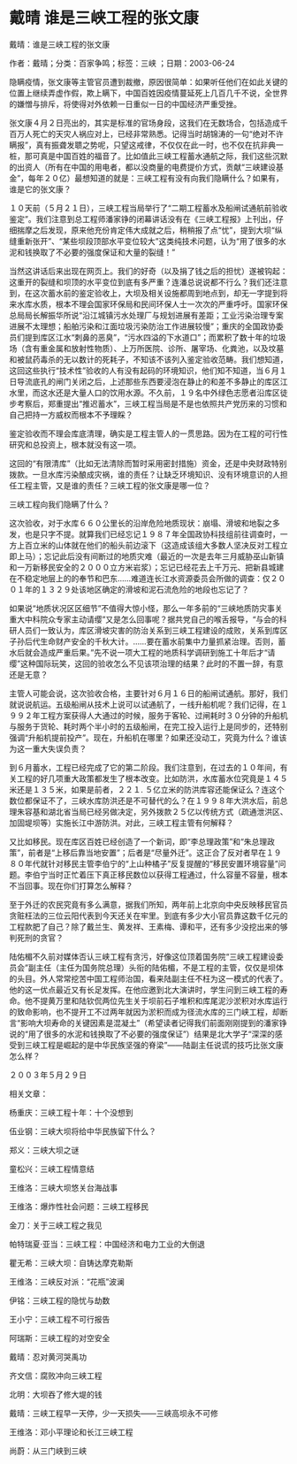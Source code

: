 # 戴晴  谁是三峡工程的张文康  
  
戴晴：谁是三峡工程的张文康  
作者：戴晴；分类：百家争鸣；标签：三峡 ；日期：2003-06-24  
隐瞒疫情，张文康等主管官员遭到裁撤，原因很简单：如果听任他们在如此关键的位置上继续弄虚作假，欺上瞒下，中国百姓因疫情蔓延死上几百几千不说，全世界的嫌憎与排斥，将使得对外依赖一日重似一日的中国经济严重受挫。  
张文康４月２日亮出的，其实是标准的官场身段，这我们在无数场合，包括造成千百万人死亡的天灾人祸应对上，已经非常熟悉。记得当时胡锦涛的一句“绝对不许瞒报”，真有振聋发聩之势呢，只望这戒律，不仅仅在此一时，也不仅在抗非典一桩，那可真是中国百姓的福音了。比如值此三峡工程蓄水通航之际，我们这些沉默的出资人（所有在中国的用电者，都以没商量的电费提价方式，贡献“三峡建设基金”，每年２０亿）最想知道的就是：三峡工程有没有向我们隐瞒什么？如果有，谁是它的张文康？  
１０天前（５月２１日），三峡工程当局举行了“二期工程蓄水及船闸试通航前验收鉴定”。我们注意到总工程师潘家铮的闭幕讲话没有在《三峡工程报》上刊出，仔细揣摩之后发现，原来他充份肯定伟大成就之后，稍稍报了点“忧”，提到大坝“纵缝重新张开”、“某些坝段顶部水平变位较大”这类纯技术问题，认为“用了很多的水泥和钱换取了不必要的强度保证和大量的裂缝！”  
当然这讲话后来出现在网页上。我们的好奇（以及捐了钱之后的担忧）遂被钩起：这重开的裂缝和坝顶的水平变位到底有多严重？连潘总说说都不行么？我们还注意到，在这次蓄水前的鉴定验收上，大坝及相关设施都周到地点到，却无一字提到将来水库水质，根本不理会国家环保局和民间环保人士一次次的严重呼吁。国家环保总局局长解振华所说“沿江城镇污水处理厂与规划进展有差距；工业污染治理专案进展不太理想；船舶污染和江面垃圾污染防治工作进展较慢”；重庆的全国政协委员们提到库区江水“刺鼻的恶臭”，“污水四溢的下水道口”；而累积了数十年的垃圾场（含有重金属和放射性物质）、上万所医院、诊所、屠宰场、化粪池，以及坟墓和被鼠药毒杀的无以数计的死耗子，不知该不该列入鉴定验收范畴。我们想知道，这回这些执行“技术性”验收的人有没有起码的环境知识，他们知不知道，当６月１日导流底孔的闸门关闭之后，上述那些东西要浸泡在静止的和差不多静止的库区江水里，而这水还是大量人口的饮用水源。不久前，１９名中外绿色志愿者沿库区徒步考察后，郑重提出“推迟蓄水”，三峡工程当局是不是也依照共产党历来的习惯和自己把持一方威权而根本不予理睬？  
鉴定验收而不理会库底清理，确实是工程主管人的一贯思路。因为在工程的可行性研究和总投资上，根本就没有这一项。  
这回的“有限清库”（比如无法清除而暂时采用密封措施）资金，还是中央财政特别拨款。一旦水库污染酿成灾祸，谁的责任？让缺乏环境知识、没有环境意识的人担任工程主管，又是谁的责任？三峡工程的张文康是哪一位？  
三峡工程向我们隐瞒了什么？  
这次验收，对于水库６６０公里长的沿岸危险地质现状：崩塌、滑坡和地裂之多发，也是只字不提。就算我们已经忘记１９８７年全国政协科技组前往调查时，一方上百立米的山体就在他们的船头前边滚下（这造成该组大多数人坚决反对工程立即上马）；忘记此后没有间断过的地质灾难（最近的一次是去年三月威胁巫山新镇和一万新移民安全的２０００立方米岩浆）；忘记已经花去上千万元、把新县城建在不稳定地层上的的奉节和巴东……难道连长江水资源委员会所做的调查：仅２００１年的１３２９处该地区确定的滑坡和泥石流危险的地段也忘记了？  
如果说“地质状况区区细节”不值得大惊小怪，那么一年多前的“三峡地质防灾事关重大中科院众专家主动请缨”又是怎么回事呢？据共党自己的喉舌报导，“与会的科研人员们一致认为，库区滑坡灾害的防治关系到三峡工程建设的成败，关系到库区子孙后代生命财产安全的千秋大计。……要在蓄水前集中力量抓紧治理。否则，蓄水后就会造成严重后果。”先不说一项大工程的地质科学调研到施工十年后才“请缨”这种国际玩笑，这回的验收怎么不见该项治理的结果？此时的不置一辞，有意还是无意？  
主管人可能会说，这次验收合格，主要针对６月１６日的船闸试通航。那好，我们就说说航运。五级船闸从技术上说可以试通航了，一线升船机呢？我们记得，在１９９２年工程方案获得人大通过的时候，服务于客轮、过闸耗时３０分钟的升船机与服务于货轮、耗时两个半小时的五级船闸，在完工投入运行上是同步的，还特别强调“升船机提前投产”。现在，升船机在哪里？如果还没动工，究竟为什么？谁该为这一重大失误负责？  
到６月蓄水，工程已经完成了它的第二阶段。我们注意到，在过去的１０年间，有关工程的好几项重大政策都发生了根本改变。比如防洪，水库蓄水位究竟是１４５米还是１３５米，如果是前者，２２１. ５亿立米的防洪库容还能保证么？连这个数位都保证不了，三峡水库防洪还是不可替代的么？在１９９８年大洪水后，前总理朱容基和湖北省当局已经另做决定，另外拨款２５亿以传统方式（疏通泄洪区、加固堤坝等）实施长江中游防洪。对此，三峡工程主管有何解释？  
又比如移民。现在库区百姓已经创造了一个新词，即“李总理政策”和“朱总理政策”，前者是“上移后靠当地安置”；后者是“尽量外迁”。这正合了反对者早在１９８０年代就针对移民主管李伯宁的“上山种橘子”反复提醒的“移民安置环境容量”问题。李伯宁当时正忙着压下真正移民数位以获得工程通过，什么容量不容量，根本不当回事。现在你们打算怎么解释？  
至于外迁的农民究竟有多么满意，据我们所知，两年前上北京向中央反映移民官员贪赃枉法的三位云阳代表到今天还关在牢里。到底有多少大小官员靠这数千亿元的工程款肥了自己？除了戴兰生、黄发祥、王素梅、谭和平，还有多少没挖出来的够判死刑的贪官？  
陆佑楣不久前对媒体否认三峡工程有贪污，好像这位顶着国务院“三峡工程建设委员会”副主任（主任为国务院总理）头衔的陆佑楣，不是工程的主管，仅仅是坝体的头目。外人常常挖苦中国工程师治国，看来陆副主任不枉为这一模式的代表了。他的这一优点最近又有长足发挥。在他应邀到北大演讲时，学生问到三峡工程的寿命。他不提黄万里和陆钦侃两位先生关于坝前石子堆积和库尾泥沙淤积对水库运行的致命影响，也不提开工不过两年就因为淤积而成为径流水库的三门峡工程，却断言“影响大坝寿命的关键因素是混凝土”（希望读者记得我们前面刚刚提到的潘家铮说的“用了很多的水泥和钱换取了不必要的强度保证”）结果是北大学子“深深的感受到三峡工程是崛起的是中华民族坚强的脊梁”——陆副主任说谎的技巧比张文康怎么样？  
２００３年５月２９日  
  
相关文章：  
杨重庆：三峡工程十年：十个没想到  
伍业钢：三峡大坝将给中华民族留下什么？  
郑义：三峡大坝之谜  
童松兴：三峡工程情意结  
王维洛：三峡大坝悠关台海战事  
王维洛：爆炸性社会问题：三峡工程移民  
金刀：关于三峡工程之我见  
帕特瑞夏·亚当：三峡工程：中国经济和电力工业的大倒退  
瞿无希：三峡大坝：自铸达摩克勒斯  
王维洛：三峡反对派：“花瓶”波澜  
伊铭：三峡工程的隐忧与劫数  
王小宁：三峡工程不可行报告  
阿瑞斯：三峡工程的对空安全  
戴晴：忍对黄河哭禹功  
齐文信：腐败冲向三峡工程  
北明：大坝吞了修大堤的钱  
戴晴：三峡工程早一天停，少一天损失——三峡高坝永不可修  
王维洛：邓小平理论和长江三峡工程  
尚蔚：从三门峡到三峡
